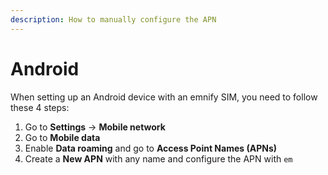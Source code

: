 ```yaml
---
description: How to manually configure the APN
---
```

# Android

When setting up an Android device with an emnify SIM, you need to follow these 4 steps:

1. Go to **Settings** → **Mobile network**
1. Go to **Mobile data**
1. Enable **Data roaming** and go to **Access Point Names (APNs)**
1. Create a **New APN** with any name and configure the APN with `em`
